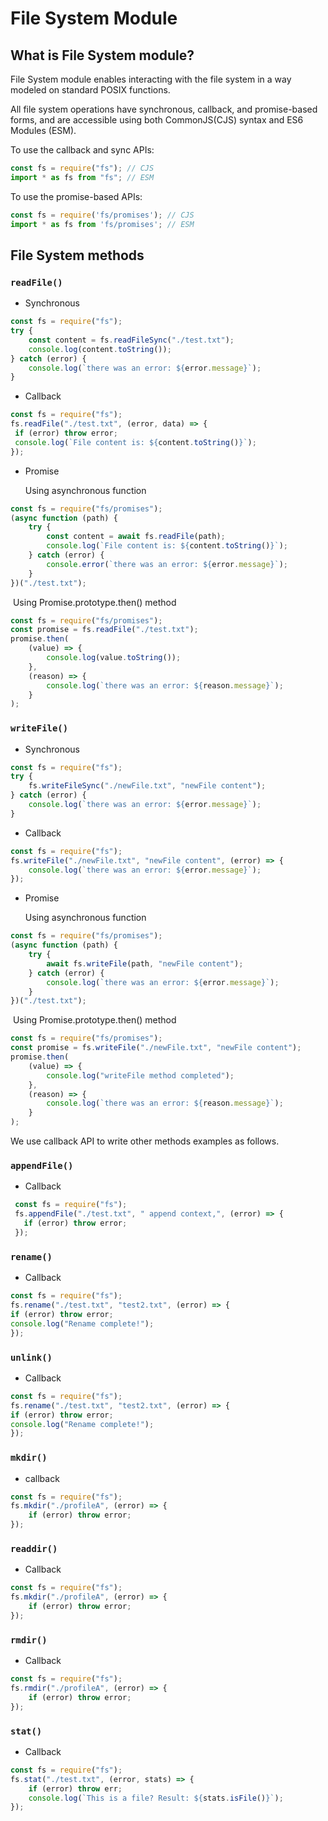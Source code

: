 # File System Module

## What is File System module?

File System module enables interacting with the file system in a way modeled on standard POSIX functions.

All file system operations have synchronous, callback, and promise-based forms, and are accessible using both CommonJS(CJS) syntax and ES6 Modules (ESM).

To use the callback and sync APIs:

```js
const fs = require("fs"); // CJS
import * as fs from "fs"; // ESM
```

To use the promise-based APIs:

```js
const fs = require('fs/promises'); // CJS
import * as fs from 'fs/promises'; // ESM
```

## File System methods

### `readFile()`

- Synchronous

```js
const fs = require("fs");
try {
	const content = fs.readFileSync("./test.txt");
	console.log(content.toString());
} catch (error) {
	console.log(`there was an error: ${error.message}`);
}
```

- Callback

```js
const fs = require("fs");
fs.readFile("./test.txt", (error, data) => {
 if (error) throw error;
 console.log(`File content is: ${content.toString()}`);
});
```

- Promise

  Using asynchronous function

```js
const fs = require("fs/promises");
(async function (path) {
	try {
		const content = await fs.readFile(path);
		console.log(`File content is: ${content.toString()}`);
	} catch (error) {
		console.error(`there was an error: ${error.message}`);
	}
})("./test.txt");
```

​	Using Promise.prototype.then() method
```js
const fs = require("fs/promises");
const promise = fs.readFile("./test.txt");
promise.then(
	(value) => {
		console.log(value.toString());
	},
	(reason) => {
		console.log(`there was an error: ${reason.message}`);
	}
);
```

### `writeFile()`

- Synchronous

```js
const fs = require("fs");
try {
	fs.writeFileSync("./newFile.txt", "newFile content");
} catch (error) {
	console.log(`there was an error: ${error.message}`);
}
```

- Callback

```js
const fs = require("fs");
fs.writeFile("./newFile.txt", "newFile content", (error) => {
	console.log(`there was an error: ${error.message}`);
});
```

- Promise

  Using asynchronous function

```js
const fs = require("fs/promises");
(async function (path) {
	try {
		await fs.writeFile(path, "newFile content");
	} catch (error) {
		console.log(`there was an error: ${error.message}`);
	}
})("./test.txt");
```

​	Using Promise.prototype.then() method

```js
const fs = require("fs/promises");
const promise = fs.writeFile("./newFile.txt", "newFile content");
promise.then(
	(value) => {
		console.log("writeFile method completed");
	},
	(reason) => {
		console.log(`there was an error: ${reason.message}`);
	}
);
```

We use callback API to write other methods examples as follows.

### `appendFile()`

- Callback

 ```js
  const fs = require("fs");
  fs.appendFile("./test.txt", " append context,", (error) => {
  	if (error) throw error;
  });
 ```

###   `rename()`

- Callback

```js
const fs = require("fs");
fs.rename("./test.txt", "test2.txt", (error) => {
if (error) throw error;
console.log("Rename complete!");
});
```

### `unlink()`

  - Callback

```js
const fs = require("fs");
fs.rename("./test.txt", "test2.txt", (error) => {
if (error) throw error;
console.log("Rename complete!");
});
```

### `mkdir()`

- callback

```js
const fs = require("fs");
fs.mkdir("./profileA", (error) => {
	if (error) throw error;
});
```

### `readdir()`

- Callback

```js
const fs = require("fs");
fs.mkdir("./profileA", (error) => {
	if (error) throw error;
});
```

### `rmdir()`

- Callback

```js
const fs = require("fs");
fs.rmdir("./profileA", (error) => {
	if (error) throw error;
});
```

### `stat()`

- Callback

```js
const fs = require("fs");
fs.stat("./test.txt", (error, stats) => {
	if (error) throw err;
	console.log(`This is a file? Result: ${stats.isFile()}`);
});
```

